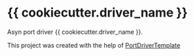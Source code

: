# {{ cookiecutter.driver_name }}

Asyn port driver {{ cookiecutter.driver_name }}.

This project was created with the help of [PortDriverTemplate](https://github.com/jwlodek/PortDriverTemplate)